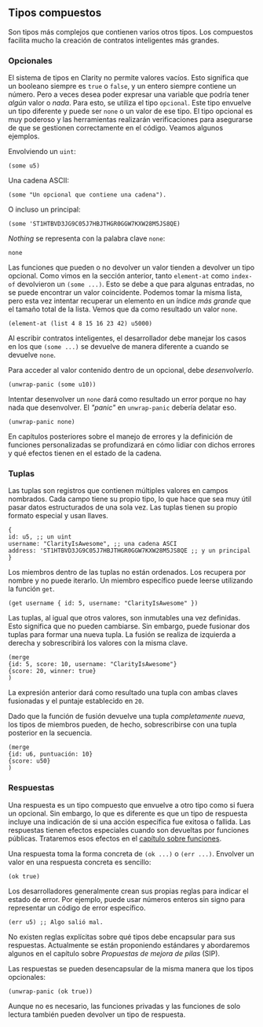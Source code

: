 ## Tipos compuestos

Son tipos más complejos que contienen varios otros tipos. Los compuestos
facilita mucho la creación de contratos inteligentes más grandes.

### Opcionales

El sistema de tipos en Clarity no permite valores vacíos. Esto significa que un
booleano siempre es `true` o `false`, y un entero siempre contiene un
número. Pero a veces desea poder expresar una variable que podría tener
_algún_ valor o _nada_. Para esto, se utiliza el tipo `opcional`. Este tipo
envuelve un tipo diferente y puede ser `none` o un valor de ese tipo. El
tipo opcional es muy poderoso y las herramientas realizarán verificaciones para asegurarse de que se gestionen correctamente en el código. Veamos algunos ejemplos.

Envolviendo un `uint`:

```Clarity
(some u5)
```

Una cadena ASCII:

```Clarity
(some "Un opcional que contiene una cadena").
```

O incluso un principal:

```Clarity
(some 'ST1HTBVD3JG9C05J7HBJTHGR0GGW7KXW28M5JS8QE)
```

_Nothing_ se representa con la palabra clave `none`:

```Clarity
none
```

Las funciones que pueden o no devolver un valor tienden a devolver un tipo opcional. Como vimos en la sección anterior, tanto `element-at` como `index-of`
devolvieron un `(some ...)`. Esto se debe a que para algunas entradas, no se puede encontrar un valor coincidente. Podemos tomar la misma lista, pero esta vez intentar recuperar un elemento en un índice _más grande_ que el tamaño total de la lista. Vemos que da como resultado un valor
`none`.

```Clarity
(element-at (list 4 8 15 16 23 42) u5000)
```

Al escribir contratos inteligentes, el desarrollador debe manejar los casos en los que `(some ...)`
se devuelve de manera diferente a cuando se devuelve `none`.

Para acceder al valor contenido dentro de un opcional, debe _desenvolverlo_.

```Clarity
(unwrap-panic (some u10))
```

Intentar desenvolver un `none` dará como resultado un error porque no hay nada que
desenvolver. El _"panic"_ en `unwrap-panic` debería delatar eso.

```Clarity
(unwrap-panic none)
```

En capítulos posteriores sobre el manejo de errores y la definición de funciones personalizadas se profundizará en
cómo lidiar con dichos errores y qué efectos tienen en el estado de la cadena.

### Tuplas

Las tuplas son registros que contienen múltiples valores en campos nombrados. Cada campo tiene su
propio tipo, lo que hace que sea muy útil pasar datos estructurados de una sola vez. Las tuplas
tienen su propio formato especial y usan llaves.

```Clarity
{
id: u5, ;; un uint
username: "ClarityIsAwesome", ;; una cadena ASCI
address: 'ST1HTBVD3JG9C05J7HBJTHGR0GGW7KXW28M5JS8QE ;; y un principal
}
```

Los miembros dentro de las tuplas no están ordenados. Los recupera por nombre y no puede
iterarlo. Un miembro específico puede leerse utilizando la función `get`.

```Clarity
(get username { id: 5, username: "ClarityIsAwesome" })
```

Las tuplas, al igual que otros valores, son inmutables una vez definidas. Esto significa que no pueden
cambiarse. Sin embargo, puede fusionar dos tuplas para formar una nueva tupla.
La fusión se realiza de izquierda a derecha y sobrescribirá los valores con la misma clave.

```Clarity
(merge
{id: 5, score: 10, username: "ClarityIsAwesome"}
{score: 20, winner: true}
)
```

La expresión anterior dará como resultado una tupla con ambas claves fusionadas y el puntaje
establecido en `20`.

Dado que la función de fusión devuelve una tupla _completamente nueva_, los tipos de miembros pueden, de hecho, sobrescribirse con una tupla posterior en la secuencia.

```Clarity
(merge
{id: u6, puntuación: 10}
{score: u50}
)
```

### Respuestas

Una respuesta es un tipo compuesto que envuelve a otro tipo como si fuera un opcional.
Sin embargo, lo que es diferente es que un tipo de respuesta incluye una indicación de
si una acción específica fue exitosa o fallida. Las respuestas tienen efectos
especiales cuando son devueltas por funciones públicas. Trataremos esos efectos en el
[capítulo sobre funciones](ch05-01-public-functions.md).

Una respuesta toma la forma concreta de `(ok ...)` o `(err ...)`. Envolver
un valor en una respuesta concreta es sencillo:

```Clarity
(ok true)
```

Los desarrolladores generalmente crean sus propias reglas para indicar el estado de error. Por ejemplo, puede usar números enteros sin signo para representar un código de error específico.

```Clarity
(err u5) ;; Algo salió mal.
```

No existen reglas explícitas sobre qué tipos debe encapsular para sus respuestas.
Actualmente se están proponiendo estándares y abordaremos algunos en el
capítulo sobre _Propuestas de mejora de pilas_ (SIP).

Las respuestas se pueden desencapsular de la misma manera que los tipos opcionales:

```Clarity
(unwrap-panic (ok true))
```

Aunque no es necesario, las funciones privadas y las funciones de solo lectura también pueden
devolver un tipo de respuesta.
